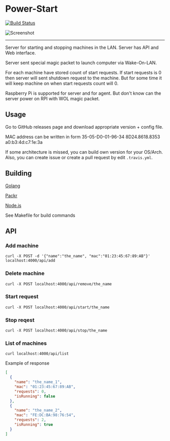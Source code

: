 Power-Start
===========
[![Build Status](https://travis-ci.org/misha-plus/power-start.svg?branch=master)](https://travis-ci.org/misha-plus/power-start)

![Screenshot](/screenshots/main.jpg?raw=true)

--------

Server for starting and stopping machines in the LAN. Server has API and Web interface.

Server sent special magic packet to launch computer via Wake-On-LAN.

For each machine have stored count of start requests. If start requests is 0 then server will sent shutdown request to the machine. But for some time it will keep machine on when start requests count will 0.

Raspberry Pi is supported for server and for agent. But don't know can the server power on RPI with WOL magic packet.

## Usage

Go to GitHub releases page and download appropriate version + config file.

MAC address can be written in form 35-05-D0-01-96-34
8D24.8618.8353
a0:b3:4d:c7:1e:3a

If some architecture is missed, you can build own version for your OS/Arch. Also, you can create issue or create a pull request by edit `.travis.yml`.

## Building

[Golang](https://golang.org/doc/install)

[Packr](https://github.com/gobuffalo/packr)

[Node.js](https://nodejs.org/en/download/)

See Makefile for build commands

## API

### Add machine
`curl -X POST -d '{"name":"the_name", "mac":"01:23:45:67:89:AB"}' localhost:4000/api/add`

### Delete machine
`curl -X POST localhost:4000/api/remove/the_name`

### Start request
`curl -X POST localhost:4000/api/start/the_name`

### Stop reqest
`curl -X POST localhost:4000/api/stop/the_name`

### List of machines
`curl localhost:4000/api/list`

Example of response
```json
[
  {
    "name": "the_name_1",
    "mac": "01:23:45:67:89:AB",
    "requests": 0,
    "isRunning": false
  },
  {
    "name": "the_name_2",
    "mac": "FE:DC:BA:98:76:54",
    "requests": 2,
    "isRunning": true
  }
]
```
